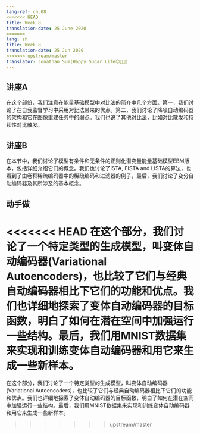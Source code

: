 ```yaml
---
lang-ref: ch.08
<<<<<<< HEAD
title: Week 8
translation-date: 25 June 2020
=======
lang: zh
title: Week 8
translation-date: 25 Jun 2020
>>>>>>> upstream/master
translator: Jonathan Sum(Happy Sugar Life😊🍩📙)
---
```


## 讲座A

在这个部份，我们注意在能量基础模型中对比法的简介中几个方面。第一，我们讨论了在自我监督学习中采用对比法带来的优点。第二，我们讨论了降噪自动编码器的架构和它在图像重建任务中的弱点。我们也说了其他对比法，比如对比散发和持续性对比散发。

## 讲座B

在本节中，我们讨论了模型有条件和无条件的正则化潜变量能量基础模型EBM版本，包括详细介绍它们的概念。我们也讨论了ISTA, FISTA and LISTA的算法，也看到了由卷积稀疏编码器中的稀疏编码和过滤器的例子，最后，我们讨论了变分自动编码器及其所涉及的基本概念。

## 动手做

<<<<<<< HEAD
在这个部分，我们讨论了一个特定类型的生成模型，叫变体自动编码器(Variational Autoencoders)，也比较了它们与经典自动编码器相比下它们的功能和优点。我们也详细地探索了变体自动编码器的目标函数，明白了如何在潜在空间中加强运行一些结构。最后，我们用MNIST数据集来实现和训练变体自动编码器和用它来生成一些新样本。
=======
在这个部分，我们讨论了一个特定类型的生成模型，叫变体自动编码器(Variational Autoencoders)，也比较了它们与经典自动编码器相比下它们的功能和优点。我们也详细地探索了变体自动编码器的目标函数，明白了如何在潜在空间中加强运行一些结构。最后，我们用MNIST数据集来实现和训练变体自动编码器和用它来生成一些新样本。
>>>>>>> upstream/master
